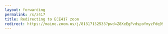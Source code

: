 ```yaml
---
layout: forwarding
permalink: /s/z417
title: Redirecting to ECE417 zoom
redirect: https://maine.zoom.us/j/81817152538?pwd=Z8XeEgPvdspoYmyzFdq9SCDQJCzIS7.1
---
```

